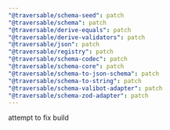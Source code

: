 ```yaml
---
"@traversable/schema-seed": patch
"@traversable/schema": patch
"@traversable/derive-equals": patch
"@traversable/derive-validators": patch
"@traversable/json": patch
"@traversable/registry": patch
"@traversable/schema-codec": patch
"@traversable/schema-core": patch
"@traversable/schema-to-json-schema": patch
"@traversable/schema-to-string": patch
"@traversable/schema-valibot-adapter": patch
"@traversable/schema-zod-adapter": patch
---
```


attempt to fix build
